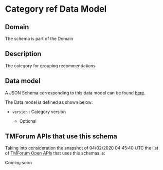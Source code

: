 # Category ref Data Model

## Domain

The  schema is part of the  Domain

## Description

The category for grouping recommendations

## Data model

A JSON Schema corresponding to this data model can be found
[here](https://github.com/tmforum-rand/schemas/blob/candidates/Product/CategoryRef.schema.json).

The Data model is defined as shown below:
- `version` : Category version

  - Optional





## TMForum APIs that use this schema

Taking into consideration the snapshot of 04/02/2020 04:45:40 UTC the list of [TMForum Open APIs](https://www.tmforum.org/open-apis/) that uses this schemas is:

Coming soon